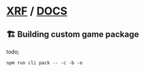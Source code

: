# [XRF](../README.md) / [DOCS](./README.md)

## ️️🏗️ Building custom game package

todo;

```
npm run cli pack -- -c -b -o
```

